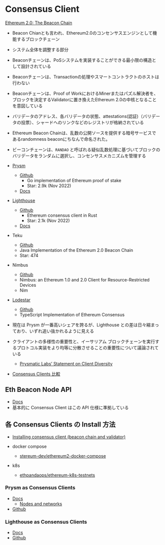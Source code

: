 # Consensus Client
[Ethereum 2.0: The Beacon Chain](https://medium.com/blockchain-stories/ethereum-2-0-the-beacon-chain-d669fa65e50d)

- Beacon Chianとも言われ、Ethereum2.0のコンセンサスエンジンとして機能するブロックチェーン
- システム全体を調整する部分
- Beaconチェーンは、PoSシステムを実装することができる最小限の構造として設計されている
- Beaconチェーンは、Transactionの処理やスマートコントラクトのホストは行わない
- Beaconチェーンは、Proof of WorkにおけるMinerまたはパズル解決者を、ブロックを決定するValidatorに置き換えたEthereum 2.0の中核となることを意図している
- バリデータのアドレス、各バリデータの状態、attestations(認証)（バリデータの投票）、シャードへのリンクなどのレジストリが格納されている
- Ethereum Beacon Chainは、乱数の公開ソースを提供する暗号サービスであるrandomness beaconにちなんで命名された。
- ビーコンチェーンは、`RANDAO` と呼ばれる疑似乱数処理に基づいてブロックのバリデータをランダムに選択し、コンセンサスメカニズムを管理する


- [Prysm](https://prysmaticlabs.com/)
  - [Github](https://github.com/prysmaticlabs/prysm)
    - Go implementation of Ethereum proof of stake
    - Star: 2.9k (Nov 2022)
  - [Docs](https://docs.prylabs.network/docs/getting-started)
- [Lighthouse](https://lighthouse.sigmaprime.io/)
  - [Github](https://github.com/sigp/lighthouse/)
    - Ethereum consensus client in Rust
    - Star: 2.1k (Nov 2022)
  - [Docs](https://lighthouse-book.sigmaprime.io/)
- Teku
  - [Github](https://github.com/ConsenSys/teku)
  - Java Implementation of the Ethereum 2.0 Beacon Chain
  - Star: 474
- Nimbus
  - [Github](https://github.com/status-im/nimbus-eth1)
  - Nimbus: an Ethereum 1.0 and 2.0 Client for Resource-Restricted Devices
  - Nim
- [Lodestar](https://lodestar.chainsafe.io/)

  - [Github](https://github.com/ChainSafe/lodestar)
  - TypeScript Implementation of Ethereum Consensus

- 現在は Prysm が一番高いシェアを誇るが、Lighthouse との差は日々縮まっており、いずれ追い抜かれるように見える
- クライアントの多様性の重要性と、イーサリアム ブロックチェーンを実行するプロトコル実装をより均等に分散させることの重要性について議論されている
  - [Prysmatic Labs’ Statement on Client Diversity](https://medium.com/prysmatic-labs/prysmatic-labs-statement-on-client-diversity-c0e3c2f05671)
- [Consensus Clients 比較](https://docs.rocketpool.net/guides/node/eth-clients.html#consensus-clients)


## Eth Beacon Node API

- [Docs](https://ethereum.github.io/beacon-APIs/)
- 基本的に Consensus Client はこの API 仕様に準拠している

## 各 Consensus Clients の Install 方法

- [Installing consensus client (beacon chain and validator)](https://www.coincashew.com/coins/overview-eth/guide-or-how-to-setup-a-validator-on-eth2-mainnet/part-i-installation/configuring-consensus-client-beaconchain-and-validator)

- docker compose
  - [stereum-dev/ethereum2-docker-compose](https://github.com/stereum-dev/ethereum2-docker-compose)
- k8s
  - [ethpandaops/ethereum-k8s-testnets](https://github.com/ethpandaops/ethereum-k8s-testnets)

### Prysm as Consensus Clients

- [Docs](https://docs.prylabs.network/docs/getting-started)
  - [Nodes and networks](https://docs.prylabs.network/docs/concepts/nodes-networks)
- [Github](https://github.com/prysmaticlabs/prysm)

### Lighthouse as Consensus Clients

- [Docs](https://lighthouse-book.sigmaprime.io/)
- [Github](https://github.com/sigp/lighthouse/)
